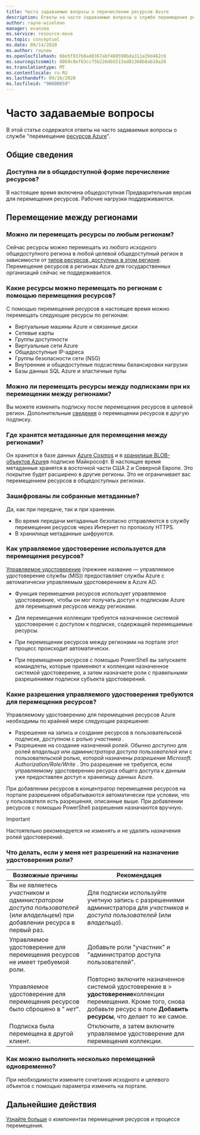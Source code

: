 ```yaml
---
title: Часто задаваемые вопросы о перечислении ресурсов Azure
description: Ответы на часто задаваемые вопросы о службе перемещения ресурсов Azure
author: rayne-wiselman
manager: evansma
ms.service: resource-move
ms.topic: conceptual
ms.date: 09/14/2020
ms.author: raynew
ms.openlocfilehash: 68e5f937b8ad8367abf488598bda311a39d462c6
ms.sourcegitcommit: 80b9c8ef63cc75b226db5513ad81368b8ab28a28
ms.translationtype: MT
ms.contentlocale: ru-RU
ms.lasthandoff: 09/16/2020
ms.locfileid: "90600659"
---
```

# <a name="common-questions"></a>Часто задаваемые вопросы

В этой статье содержатся ответы на часто задаваемые вопросы о службе "перемещение [ресурсов Azure](overview.md)".

## <a name="general"></a>Общие сведения

### <a name="is-resource-mover-generally-available"></a>Доступна ли в общедоступной форме перечисление ресурсов?

В настоящее время включена общедоступная Предварительная версия для перемещения ресурсов. Рабочие нагрузки поддерживаются.



## <a name="moving-across-regions"></a>Перемещение между регионами

### <a name="can-i-move-resources-across-any-regions"></a>Можно ли перемещать ресурсы по любым регионам?

Сейчас ресурсы можно перемещать из любого исходного общедоступного региона в любой целевой общедоступный регион в зависимости от [типов ресурсов, доступных в этом регионе](https://azure.microsoft.com/global-infrastructure/services/). Перемещение ресурсов в регионах Azure для государственных организаций сейчас не поддерживается.

### <a name="what-resources-can-i-move-across-regions-using-resource-mover"></a>Какие ресурсы можно перемещать по регионам с помощью перемещения ресурсов?

С помощью перемещения ресурсов в настоящее время можно перемещать следующие ресурсы по регионам:

- Виртуальные машины Azure и связанные диски
- Сетевые карты
- Группы доступности 
- Виртуальные сети Azure 
- Общедоступные IP-адреса
- Группы безопасности сети (NSG)
- Внутренние и общедоступные подсистемы балансировки нагрузки 
- Базы данных SQL Azure и эластичные пулы


### <a name="can-i-move-resources-across-subscriptions-when-i-move-them-across-regions"></a>Можно ли перемещать ресурсы между подписками при их перемещении между регионами?

Вы можете изменить подписку после перемещения ресурсов в целевой регион. Дополнительные [сведения](../azure-resource-manager/management/move-resource-group-and-subscription.md) о перемещении ресурсов в другую подписку. 

### <a name="where-is-the-metadata-for-moving-across-regions-stored"></a>Где хранятся метаданные для перемещения между регионами?

Он хранится в базе данных [Azure Cosmos](../cosmos-db/database-encryption-at-rest.md) и в [хранилище BLOB-объектов Azure](../storage/common/storage-service-encryption.md)в подписке Майкрософт. В настоящее время метаданные хранятся в восточной части США 2 и Северной Европе. Это покрытие будет расширено в другие регионы. Это не ограничивает вас перемещением ресурсов в общедоступных регионах.

### <a name="is-the-collected-metadata-encrypted"></a>Зашифрованы ли собранные метаданные?

Да, как при передаче, так и при хранении.
- Во время передачи метаданные безопасно отправляются в службу перемещения ресурсов через Интернет по протоколу HTTPS.
- В хранилище метаданные шифруются.

### <a name="how-is-managed-identity-used-in-resource-mover"></a>Как управляемое удостоверение используется для перемещения ресурсов?

[Управляемое удостоверение](../active-directory/managed-identities-azure-resources/overview.md) (прежнее название — управляемое удостоверение службы (MIS)) предоставляет службы Azure с автоматически управляемым удостоверением в Azure AD.
- Функция перемещения ресурсов использует управляемое удостоверение, чтобы он мог получать доступ к подпискам Azure для перемещения ресурсов между регионами.
- Для перемещения коллекции требуется назначенное системой удостоверение с доступом к подписке, содержащей перемещаемые ресурсы.

- При перемещении ресурсов между регионами на портале этот процесс происходит автоматически.
- При перемещении ресурсов с помощью PowerShell вы запускаете командлеты, которые применяют к коллекции назначенное системой удостоверение, а затем назначаете роли с правильными разрешениями подписки субъекта удостоверений. 

### <a name="what-managed-identity-permissions-does-resource-mover-need"></a>Какие разрешения управляемого удостоверения требуются для перемещения ресурсов?

Управляемому удостоверению для перемещения ресурсов Azure необходимы по крайней мере следующие разрешения: 

- Разрешение на запись и создание ресурсов в пользовательской подписке, доступном с ролью *участника* . 
- Разрешение на создание назначений ролей. Обычно доступно для ролей *владельца* или *администратора доступа пользователей* или с пользовательской ролью, которой назначены *разрешения Microsoft. Authorization/Role/Write* . Это разрешение не требуется, если управляемому удостоверению ресурса общего доступа к данным уже предоставлен доступ к хранилищу данных Azure. 
 
При добавлении ресурсов в концентратор перемещения ресурсов на портале разрешения обрабатываются автоматически при условии, что у пользователя есть разрешения, описанные выше. При добавлении ресурсов с помощью PowerShell разрешения назначаются вручную.

> [!IMPORTANT]
> Настоятельно рекомендуется не изменять и не удалять назначения ролей удостоверений. 

### <a name="what-should-i-do-if-i-dont-have-permissions-to-assign-role-identity"></a>Что делать, если у меня нет разрешений на назначение удостоверения роли?

**Возможные причины** | **Рекомендация**
--- | ---
Вы не являетесь *участником* и *администратором доступа пользователей* (или *владельцем*) при добавлении ресурса в первый раз. | Для подписки используйте учетную запись с разрешениями администратора для *участников* и *доступа пользователей* (или *владельца*).
Управляемое удостоверение для перемещения ресурсов не имеет требуемой роли. | Добавьте роли "участник" и "администратор доступа пользователей".
Управляемое удостоверение для перемещения ресурсов было сброшено в " *нет*". | Повторно включите назначенное системой удостоверение в > **удостоверение**коллекции перемещения. Кроме того, снова добавьте ресурс в поле **Добавить ресурсы**, что делает то же самое.  
Подписка была перемещена в другой клиент. | Отключите, а затем включите управляемое удостоверение для перемещения коллекции.

### <a name="how-can-i-do-multiple-moves-together"></a>Как можно выполнить несколько перемещений одновременно?

При необходимости измените сочетания исходного и целевого объектов с помощью параметра изменить на портале.

## <a name="next-steps"></a>Дальнейшие действия

[Узнайте больше](about-move-process.md) о компонентах перемещения ресурсов и процессе перемещения.
